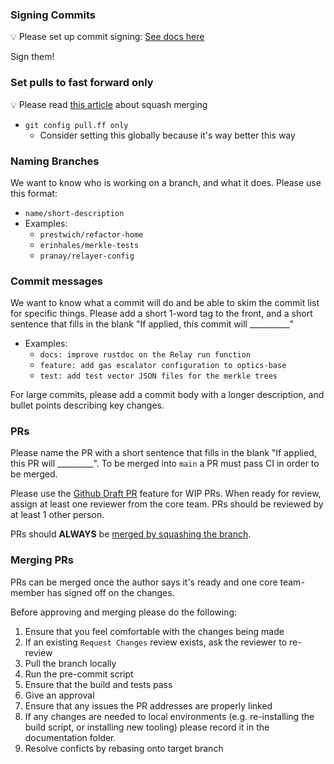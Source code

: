### Signing Commits

💡 Please set up commit signing: [See docs here](https://docs.github.com/en/github/authenticating-to-github/managing-commit-signature-verification)

Sign them!

### Set pulls to fast forward only

💡 Please read [this article](https://blog.dnsimple.com/2019/01/two-years-of-squash-merge/) about squash merging

- `git config pull.ff only`
  - Consider setting this globally because it's way better this way

### **Naming Branches**

We want to know who is working on a branch, and what it does. Please use this format:

- `name/short-description`
- Examples:
  - `prestwich/refactor-home`
  - `erinhales/merkle-tests`
  - `pranay/relayer-config`

### **Commit messages**

We want to know what a commit will do and be able to skim the commit list for specific things. Please add a short 1-word tag to the front, and a short sentence that fills in the blank "If applied, this commit will __________"

- Examples:
  - `docs: improve rustdoc on the Relay run function`
  - `feature: add gas escalator configuration to optics-base`
  - `test: add test vector JSON files for the merkle trees`

For large commits, please add a commit body with a longer description, and bullet points describing key changes.

### **PRs**

Please name the PR with a short sentence that fills in the blank "If applied, this PR will _________". To be merged into `main` a PR must pass CI in order to be merged.

Please use the [Github Draft PR](https://github.blog/2019-02-14-introducing-draft-pull-requests/) feature for WIP PRs. When ready for review, assign at least one reviewer from the core team. PRs should be reviewed by at least 1 other person.

PRs should **ALWAYS** be [merged by squashing the branch](https://blog.carbonfive.com/always-squash-and-rebase-your-git-commits/#:~:text=It's%20simple%20%E2%80%93%20before%20you%20merge,Here's%20a%20breakdown.&text=Make%20changes%20as%20needed%20with%20as%20many%20commits%20that%20you%20need%20to.).

### Merging PRs

PRs can be merged once the author says it's ready and one core team-member has signed off on the changes.

Before approving and merging please do the following:

1. Ensure that you feel comfortable with the changes being made
2. If an existing `Request Changes` review exists, ask the reviewer to re-review
3. Pull the branch locally
4. Run the pre-commit script
5. Ensure that the build and tests pass
6. Give an approval
7. Ensure that any issues the PR addresses are properly linked
8. If any changes are needed to local environments (e.g. re-installing the build script, or installing new tooling) please record it in the documentation folder.
9. Resolve conficts by rebasing onto target branch
